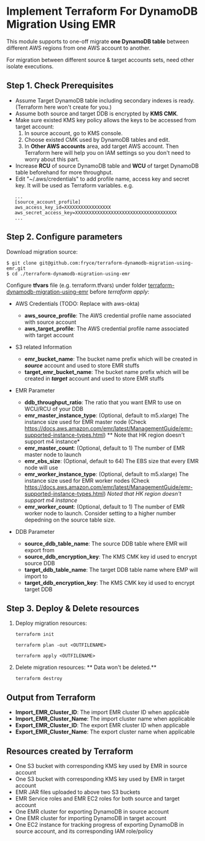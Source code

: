 # Implement Terraform For DynamoDB Migration Using EMR

This module supports to one-off migrate **one DynamoDB table** between different AWS regions from one AWS account to another.

For migration between different source & target accounts sets, need other isolate executions.


## Step 1. Check Prerequisites

- Assume Target DynamoDB table including secondary indexes is ready. (Terraform here won't create for you.)
- Assume both source and target DDB is encrypted by **KMS CMK**.
- Make sure existed KMS key policy allows the keys to be accessed from target account:
  1. In source account, go to KMS console.
  2. Choose existed CMK used by DynamoDB tables and edit. 
  3. In **Other AWS accounts** area, add target AWS account. Then Terraform here will help you on IAM settings so you don't need to worry about this part.
- Increase **RCU** of source DynamoDB table and **WCU** of target DynamoDB table beforehand for more throughput.
- Edit "~/.aws/credentials" to add profile name, access key and secret key. It will be used as Terraform variables. e.g.
```   
   ...
   [source_account_profile]
   aws_access_key_id=XXXXXXXXXXXXXXXXX
   aws_secret_access_key=XXXXXXXXXXXXXXXXXXXXXXXXXXXXXXXXXXXXX
   ...
```

## Step 2. Configure parameters

Download migration source:

```
$ git clone git@github.com:fryce/terraform-dynamodb-migration-using-emr.git
$ cd ./terraform-dynamodb-migration-using-emr
```


Configure **tfvars** file (e.g. terraform.tfvars)  under folder [terraform-dynamodb-migration-using-emr](https://github.com/fryce/terraform-dynamodb-migration-using-emr) before *terraform apply*:

- AWS Credentials (TODO:  Replace with aws-okta)
    - **aws_source_profile**:
      The AWS credential profile name associated with source account
    - **aws_target_profile**:
      The AWS credential profile name associated with target account
    
- S3 related Information 
    - **emr_bucket_name**:
      The bucket name prefix which will be created in ***source*** account and used to store EMR stuffs
    - **target_emr_bucket_name**:
      The bucket name prefix which will be created in ***target*** account and used to store EMR stuffs
    
- EMR Parameter
    - **ddb_throughput_ratio**: 
      The ratio that you want EMR to use on WCU/RCU of your DDB
    - **emr_master_instance_type**: (Optional, default to m5.xlarge) 
      The instance size used for EMR master node (Check https://docs.aws.amazon.com/emr/latest/ManagementGuide/emr-supported-instance-types.html) 
      ** Note that HK region doesn't support m4 instance*
    - **emr_master_count**: (Optional, default to 1) 
  The number of EMR master node to launch
    - **emr_ebs_size**: (Optional, default to 64) 
      The EBS size that every EMR node will use
    - **emr_worker_instance_type**: (Optional, default to m5.xlarge)
      The instance size used for EMR worker nodes (Check https://docs.aws.amazon.com/emr/latest/ManagementGuide/emr-supported-instance-types.html) *Noted that HK region doesn't support m4 instance*
    - **emr_worker_count**: (Optional, default to 1)
      The number of EMR worker node to launch. Consider setting to a higher number depedning on the source table size.
    
- DDB Parameter
    - **source_ddb_table_name**: The source DDB table where EMR will export from
    - **source_ddb_encryption_key**: The KMS CMK key id used to encrypt source DDB
    - **target_ddb_table_name**: The target DDB table name where EMP will import to
    - **target_ddb_encryption_key**: The KMS CMK key id used to encrypt target DDB



## Step 3.  Deploy & Delete resources

1. Deploy migration resources:

   `terraform init`

   `terraform plan -out <OUTFILENAME>`

   `terraform apply <OUTFILENAME>` 

2. Delete migration resources:   ** Data won't be deleted.**

   `terraform destroy`



## Output from Terraform

- **Import_EMR_Cluster_ID**: The import EMR cluster ID when applicable
- **Import_EMR_Cluster_Name**: The import cluster name when applicable
- **Export_EMR_Cluster_ID**: The export EMR cluster ID when applicable
- **Export_EMR_Cluster_Name**: The export cluster name when applicable



## Resources created by Terraform

- One S3 bucket with corresponding KMS key used by EMR in source account 
- One S3 bucket with corresponding KMS key used by EMR in target account
- EMR JAR files uploaded to above two S3 buckets
- EMR Service roles and EMR EC2 roles for both source and target account
- One EMR cluster for exporting DynamoDB in source account
- One EMR cluster for importing DynamoDB in target account
- One EC2 instance for tracking progress of exporting DynamoDB in source account, and its corresponding IAM role/policy

